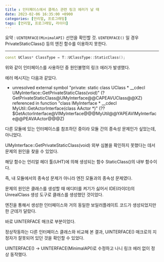 ```yaml
---
title : 인터페이스에서 클래스 관련 링크 에러가 날 때
date: 2023-02-06 16:35:00 +0900
categories: [언리얼, 프로그래밍]
tags: [언리얼, 프로그래밍, 라이더]
---
```


요약 : `UINTERFACE(MinimalAPI)`  선언을 확인할 것. `UINTERFACE()` 일 경우 PrivateStaticClass() 등의 엔진 함수를 이용하지 못한다.

---

```cpp
const UClass* ClassType = T::UClassType::StaticClass();
```

위와 같이 인터페이스를 사용하던 중 원인불명의 링크 에러가 발생했다.

에러 메시지는 다음과 같았다.

- unresolved external symbol "private: static class UClass * __cdecl UMyInterface::GetPrivateStaticClass(void)" (?GetPrivateStaticClass@UMyInterface@@CAPEAVUClass@@XZ) referenced in function "class IMyInterface * __cdecl MyUtil::GetActorInterface<class IMyInterface>(class AActor *)" (??$GetActorInterface@VIMyInterface@@@MyUtil@@YAPEAVIMyInterface@@PEAVAActor@@@Z)

다른 모듈에 있는 인터페이스를 참조하던 중이라 모듈 간의 종속성 문제인가 싶었는데, 아니었다.

UMyInterface::GetPrivateStaticClass(void) 외부 심볼을 확인하지 못했다는 데서 문제의 원인을 찾을 수 있었다.

해당 함수는 언리얼 헤더 툴(UHT)에 의해 생성되는 함수 StaticClass()의 내부 함수이다.

즉, 내 모듈에서의 종속성 문제가 아니라 엔진 모듈과의 종속성 문제였다.

문제의 원인은 클래스를 생성할 때 에디터를 켜기가 싫어서 IDE(라이더)의 UnrealClass 생성 도구로 클래스를 생성했던 것이었다.

엔진을 통해서 생성한 인터페이스와 거의 동일한 보일러플레이트 코드가 생성되었지만 한 군데가 달랐다.

바로 UINTERFACE 매크로 부분이었다.

정상작동하는 다른 인터페이스 클래스와 비교해 본 결과, UINTERFACE() 매크로의 지정자가 잘못되어 있던 것을 확인할 수 있었다.

UINTERFACE() → UINTERFACE(MinimalAPI)로 수정하고 나니 링크 에러 없이 정상 동작했다.